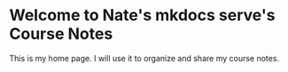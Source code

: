 # Welcome to Nate's mkdocs serve's Course Notes

This is my home page. I will use it to organize and share my course notes.